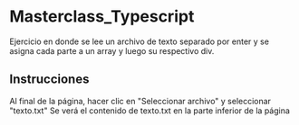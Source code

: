 # Masterclass_Typescript

Ejercicio en donde se lee un archivo de texto separado por enter y se asigna cada parte a un array y luego su respectivo div.

## Instrucciones

Al final de la página, hacer clic en "Seleccionar archivo" y seleccionar "texto.txt"
Se verá el contenido de texto.txt en la parte inferior de la página

